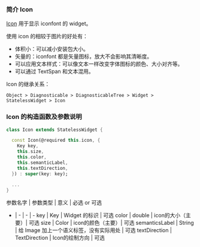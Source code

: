 ### 简介 Icon

[Icon](https://api.flutter.dev/flutter/widgets/Icon-class.html) 用于显示 iconfont 的 widget。

使用 icon 的相较于图片的好处有：
- 体积小：可以减小安装包大小。
- 矢量的：iconfont 都是矢量图标，放大不会影响其清晰度。
- 可以应用文本样式：可以像文本一样改变字体图标的颜色、大小对齐等。
- 可以通过 TextSpan 和文本混用。

Icon 的继承关系：

    Object > Diagnosticable > DiagnosticableTree > Widget > StatelessWidget > Icon

### Icon 的构造函数及参数说明

``` dart
class Icon extends StatelessWidget {

  const Icon(@required this.icon, {
    Key key,
    this.size,
    this.color,
    this.semanticLabel,
    this.textDirection,
  }) : super(key: key);
  
  ...
}
```

参数名字	| 参数类型	| 意义	| 必选 or 可选
- | - | - | - 
key	  | Key	    | Widget 的标识	| 可选
color	| double	| icon的大小（主要）| 可选
size	| Color	  | icon的颜色（主要）| 可选
semanticsLabel	| String        | 给 Image 加上一个语义标签，没有实际用处	  | 可选
textDirection	| TextDirection	| Icon的绘制方向	| 可选
